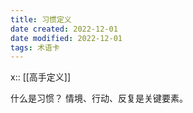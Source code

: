 ```yaml
---
title: 习惯定义
date created: 2022-12-01
date modified: 2022-12-01
tags: 术语卡
---
```


x:: [[高手定义]]

什么是习惯？ 情境、行动、反复是关键要素。 